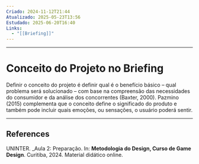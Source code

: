 ```yaml
---
Criado: 2024-11-12T21:44
Atualizado: 2025-05-23T13:56
Estudado: 2025-06-20T16:40
Links:
  - "[[Briefing]]"
---
```

---
# Conceito do Projeto no Briefing

Definir o conceito do projeto é definir qual é o benefício básico – qual problema será solucionado – com base na compreensão das necessidades do consumidor e da análise dos concorrentes (Baxter, 2000). Pazmino (2015) complementa que o conceito define o significado do produto e também pode incluir quais emoções, ou sensações, o usuário poderá sentir.

---
## References

UNINTER.  _Aula 2: Preparação. In: **Metodologia do Design, Curso de Game Design**. Curitiba, 2024. Material didático online.